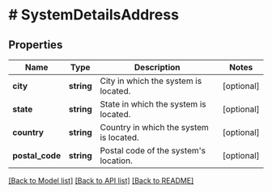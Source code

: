 # # SystemDetailsAddress

## Properties

Name | Type | Description | Notes
------------ | ------------- | ------------- | -------------
**city** | **string** | City in which the system is located. | [optional]
**state** | **string** | State in which the system is located. | [optional]
**country** | **string** | Country in which the system is located. | [optional]
**postal_code** | **string** | Postal code of the system&#39;s location. | [optional]

[[Back to Model list]](../../README.md#models) [[Back to API list]](../../README.md#endpoints) [[Back to README]](../../README.md)
